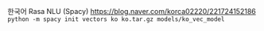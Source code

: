 

한국어 Rasa NLU (Spacy)
https://blog.naver.com/korca02220/221724152186
`python -m spacy init vectors ko ko.tar.gz models/ko_vec_model`